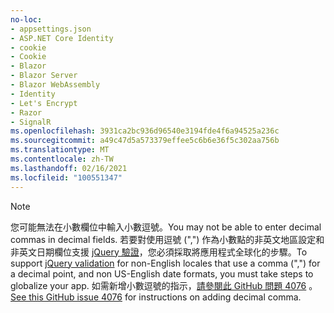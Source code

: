 ```yaml
---
no-loc:
- appsettings.json
- ASP.NET Core Identity
- cookie
- Cookie
- Blazor
- Blazor Server
- Blazor WebAssembly
- Identity
- Let's Encrypt
- Razor
- SignalR
ms.openlocfilehash: 3931ca2bc936d96540e3194fde4f6a94525a236c
ms.sourcegitcommit: a49c47d5a573379effee5c6b6e36f5c302aa756b
ms.translationtype: MT
ms.contentlocale: zh-TW
ms.lasthandoff: 02/16/2021
ms.locfileid: "100551347"
---
```

> [!NOTE]
> <span data-ttu-id="7369c-101">您可能無法在小數欄位中輸入小數逗號。</span><span class="sxs-lookup"><span data-stu-id="7369c-101">You may not be able to enter decimal commas in decimal fields.</span></span> <span data-ttu-id="7369c-102">若要對使用逗號 (",") 作為小數點的非英文地區設定和非英文日期欄位支援 [jQuery 驗證](https://jqueryvalidation.org/)，您必須採取將應用程式全球化的步驟。</span><span class="sxs-lookup"><span data-stu-id="7369c-102">To support [jQuery validation](https://jqueryvalidation.org/) for non-English locales that use a comma (",") for a decimal point, and non US-English date formats, you must take steps to globalize your app.</span></span> <span data-ttu-id="7369c-103">如需新增小數逗號的指示，[請參閱此 GitHub 問題 4076](https://github.com/dotnet/AspNetCore.Docs/issues/4076#issuecomment-326590420) 。</span><span class="sxs-lookup"><span data-stu-id="7369c-103">[See this GitHub issue 4076](https://github.com/dotnet/AspNetCore.Docs/issues/4076#issuecomment-326590420) for instructions on adding decimal comma.</span></span>

